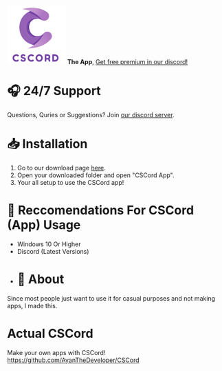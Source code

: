 [![CSCord](https://github.com/AyanTheDeveloper/CSCord/blob/master/cscordico.png?raw=true)](https://github.com/AyanTheDeveloper/CSCord-App) **The App**, [Get free premium in our discord!](https://discord.gg/m86NNb2Rhy)
# 🎧 24/7 Support
Questions, Quries or Suggestions? Join [our discord server](https://discord.gg/m86NNb2Rhy). 
# 📥 Installation
1. Go to our download page [here](https://github.com/AyanTheDeveloper/CSCord/releases/tag/CSCord-V1).
2. Open your downloaded folder and open "CSCord App".
3. Your all setup to use the CSCord app!
# 🧾 Reccomendations For CSCord (App) Usage
* Windows 10 Or Higher
* Discord (Latest Versions)
* # 📖 About 
Since most people just want to use it for casual purposes and not making apps, I made this.
# Actual CSCord 
Make your own apps with CSCord! https://github.com/AyanTheDeveloper/CSCord
